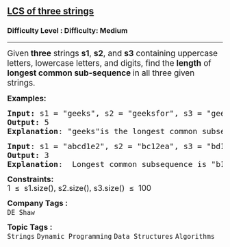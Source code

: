 <h2><a href="https://www.geeksforgeeks.org/problems/lcs-of-three-strings0028/1?page=1&company=DE%20Shaw&sortBy=submissions">LCS of three strings</a></h2><h3>Difficulty Level : Difficulty: Medium</h3><hr><div class="problems_problem_content__Xm_eO"><p data-start="123" data-end="289"><span style="font-size: 14pt;">Given<strong> three</strong> strings <strong data-start="143" data-end="149">s1</strong>, <strong data-start="151" data-end="157">s2</strong>, and <strong data-start="163" data-end="169">s3</strong> containing uppercase letters, lowercase letters, and digits,&nbsp;</span><span style="font-size: 18.6667px;">find the <strong>length</strong> of <strong>longest common sub-sequence </strong>in all three given strings.</span></p>
<p><span style="font-size: 18px;"><strong>Examples:</strong></span></p>
<pre><span style="font-size: 18px;"><strong>Input: </strong>s1 = "geeks", s2 = "geeksfor", s3 = "geeksforgeeks"
<strong>Output:</strong> 5
<strong>Explanation</strong>: "geeks"is the longest common subsequence with length 5.</span>
</pre>
<pre><span style="font-size: 18px;"><strong>Input</strong>: s1 = "abcd1e2", s2 = "bc12ea", s3 = "bd1ea"
<strong>Output:</strong> 3
<strong>Explanation</strong>:  Longest common subsequence is "b1e" i.e. length = 3.</span>
</pre>
<p><span style="font-size: 18px;"><strong>Constraints:</strong><br>1 &nbsp;≤&nbsp; s1.size(), s2.size(), s3.size()&nbsp; ≤&nbsp; 100</span></p></div><p><span style=font-size:18px><strong>Company Tags : </strong><br><code>DE Shaw</code>&nbsp;<br><p><span style=font-size:18px><strong>Topic Tags : </strong><br><code>Strings</code>&nbsp;<code>Dynamic Programming</code>&nbsp;<code>Data Structures</code>&nbsp;<code>Algorithms</code>&nbsp;